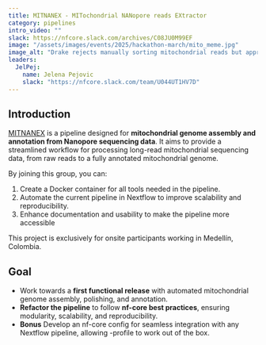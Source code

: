 ```yaml
---
title: MITNANEX - MITochondrial NANopore reads EXtractor
category: pipelines
intro_video: ""
slack: https://nfcore.slack.com/archives/C08JU0M99EF
image: "/assets/images/events/2025/hackathon-march/mito_meme.jpg"
image_alt: "Drake rejects manually sorting mitochondrial reads but approves automating it with MITNANEX & Nextflow."
leaders:
  JelPej:
    name: Jelena Pejovic 
    slack: "https://nfcore.slack.com/team/U044UT1HV7D"
---
```


## Introduction

[MITNANEX](https://github.com/juanjo255/MITNANEX/tree/main) is a  pipeline designed for **mitochondrial genome assembly and annotation from Nanopore sequencing data**. It aims to provide a streamlined workflow for processing long-read mitochondrial sequencing data, from raw reads to a fully annotated mitochondrial genome.  

By joining this group, you can:



1. Create a Docker container for all tools needed in the pipeline.
2. Automate the current pipeline in Nextflow to improve scalability and reproducibility.
3. Enhance documentation and usability to make the pipeline more accessible

This project is exclusively for onsite participants working in Medellín, Colombia.  

## Goal

-  Work towards a **first functional release** with automated mitochondrial genome assembly, polishing, and annotation. 
- **Refactor the pipeline** to follow **nf-core best practices**, ensuring modularity, scalability, and reproducibility.  
- **Bonus** Develop an nf-core config for seamless integration with any Nextflow pipeline, allowing -profile <name-of-infra> to work out of the box.
